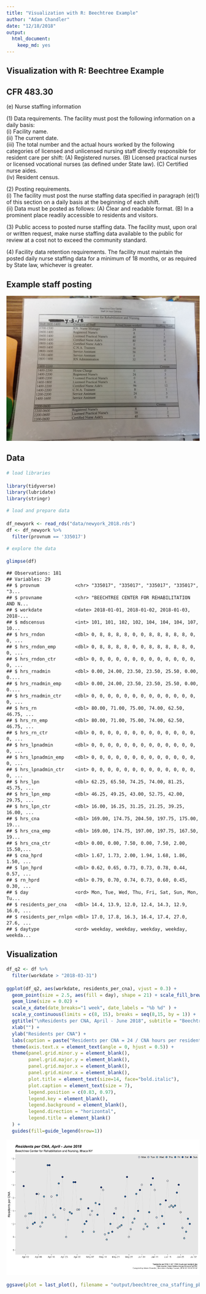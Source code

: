 ```yaml
---
title: "Visualization with R: Beechtree Example"
author: "Adam Chandler"
date: "12/18/2018"
output: 
  html_document: 
    keep_md: yes
---
```




## Visualization with R: Beechtree Example

## CFR 483.30 

(e) Nurse staffing information  

(1) Data requirements. The facility must post the following information on a daily basis:  
(i) Facility name.  
(ii) The current date.  
(iii) The total number and the actual hours worked by the following categories of licensed and unlicensed nursing staff directly responsible for resident care per shift: (A) Registered nurses. (B) Licensed practical nurses or licensed vocational nurses (as defined under State law). (C) Certified nurse aides.  
(iv) Resident census.  

(2) Posting requirements.  
(i) The facility must post the nurse staffing data specified in paragraph (e)(1) of this section on a daily basis at the beginning of each shift.  
(ii) Data must be posted as follows: (A) Clear and readable format. (B) In a prominent place readily accessible to residents and visitors.  

(3) Public access to posted nurse staffing data. The facility must, upon oral or written request, make nurse staffing data available to the public for review at a cost not to exceed the community standard.

(4) Facility data retention requirements. The facility must maintain the posted daily nurse staffing data for a minimum of 18 months, or as required by State law, whichever is greater.  


## Example staff posting

<img src="data/20180403_173039.jpg" width="1000">  

## Data



```r
# load libraries

library(tidyverse)
library(lubridate)
library(stringr)
```


```r
# load and prepare data

df_newyork <- read_rds("data/newyork_2018.rds")
df <- df_newyork %>%
  filter(provnum == '335017')
```



```r
# explore the data

glimpse(df)
```

```
## Observations: 181
## Variables: 29
## $ provnum             <chr> "335017", "335017", "335017", "335017", "3...
## $ provname            <chr> "BEECHTREE CENTER FOR REHABILITATION AND N...
## $ workdate            <date> 2018-01-01, 2018-01-02, 2018-01-03, 2018-...
## $ mdscensus           <int> 101, 101, 102, 102, 104, 104, 104, 107, 10...
## $ hrs_rndon           <dbl> 0, 8, 8, 8, 8, 0, 0, 8, 8, 8, 8, 8, 0, 0, ...
## $ hrs_rndon_emp       <dbl> 0, 8, 8, 8, 8, 0, 0, 8, 8, 8, 8, 8, 0, 0, ...
## $ hrs_rndon_ctr       <dbl> 0, 0, 0, 0, 0, 0, 0, 0, 0, 0, 0, 0, 0, 0, ...
## $ hrs_rnadmin         <dbl> 0.00, 24.00, 23.50, 23.50, 25.50, 0.00, 0....
## $ hrs_rnadmin_emp     <dbl> 0.00, 24.00, 23.50, 23.50, 25.50, 0.00, 0....
## $ hrs_rnadmin_ctr     <dbl> 0, 0, 0, 0, 0, 0, 0, 0, 0, 0, 0, 0, 0, 0, ...
## $ hrs_rn              <dbl> 80.00, 71.00, 75.00, 74.00, 62.50, 46.75, ...
## $ hrs_rn_emp          <dbl> 80.00, 71.00, 75.00, 74.00, 62.50, 46.75, ...
## $ hrs_rn_ctr          <dbl> 0, 0, 0, 0, 0, 0, 0, 0, 0, 0, 0, 0, 0, 0, ...
## $ hrs_lpnadmin        <dbl> 0, 0, 0, 0, 0, 0, 0, 0, 0, 0, 0, 0, 0, 0, ...
## $ hrs_lpnadmin_emp    <dbl> 0, 0, 0, 0, 0, 0, 0, 0, 0, 0, 0, 0, 0, 0, ...
## $ hrs_lpnadmin_ctr    <int> 0, 0, 0, 0, 0, 0, 0, 0, 0, 0, 0, 0, 0, 0, ...
## $ hrs_lpn             <dbl> 62.25, 65.50, 74.25, 74.00, 81.25, 45.75, ...
## $ hrs_lpn_emp         <dbl> 46.25, 49.25, 43.00, 52.75, 42.00, 29.75, ...
## $ hrs_lpn_ctr         <dbl> 16.00, 16.25, 31.25, 21.25, 39.25, 16.00, ...
## $ hrs_cna             <dbl> 169.00, 174.75, 204.50, 197.75, 175.00, 19...
## $ hrs_cna_emp         <dbl> 169.00, 174.75, 197.00, 197.75, 167.50, 19...
## $ hrs_cna_ctr         <dbl> 0.00, 0.00, 7.50, 0.00, 7.50, 2.00, 15.50,...
## $ cna_hprd            <dbl> 1.67, 1.73, 2.00, 1.94, 1.68, 1.86, 1.50, ...
## $ lpn_hprd            <dbl> 0.62, 0.65, 0.73, 0.73, 0.78, 0.44, 0.57, ...
## $ rn_hprd             <dbl> 0.79, 0.70, 0.74, 0.73, 0.60, 0.45, 0.30, ...
## $ day                 <ord> Mon, Tue, Wed, Thu, Fri, Sat, Sun, Mon, Tu...
## $ residents_per_cna   <dbl> 14.4, 13.9, 12.0, 12.4, 14.3, 12.9, 16.0, ...
## $ residents_per_rnlpn <dbl> 17.0, 17.8, 16.3, 16.4, 17.4, 27.0, 27.6, ...
## $ daytype             <ord> weekday, weekday, weekday, weekday, weekda...
```



## Visualization



```r
df_q2 <- df %>%
  filter(workdate > "2018-03-31")

ggplot(df_q2, aes(workdate, residents_per_cna), vjust = 0.3) +
  geom_point(size = 2.5, aes(fill = day), shape = 21) + scale_fill_brewer("day") +
  geom_line(size = 0.02) +
  scale_x_date(date_breaks="1 week", date_labels = "%b %d" ) +
  scale_y_continuous(limits = c(8, 15), breaks = seq(8,15, by = 1)) +
  ggtitle("\nResidents per CNA, April - June 2018", subtitle = "Beechtree Center for Rehabilitation and Nursing, Ithaca NY") +
  xlab("") +
  ylab("Residents per CNA") +
  labs(caption = paste("Residents per CNA = 24 / CNA hours per resident day \nData source: https://data.cms.gov/browse?q=PBJ \nCompiled by Adam Chandler, Beechtree Family Council,", now(), "\n\n")) +
  theme(axis.text.x = element_text(angle = 0, hjust = 0.5)) +
  theme(panel.grid.minor.y = element_blank(),
        panel.grid.major.y = element_blank(),
        panel.grid.major.x = element_blank(),
        panel.grid.minor.x = element_blank(),
        plot.title = element_text(size=14, face="bold.italic"),
        plot.caption = element_text(size = 7),
        legend.position = c(0.83, 0.97),
        legend.key = element_blank(),
        legend.background = element_blank(),
        legend.direction = "horizontal",
        legend.title = element_blank()
  ) +
  guides(fill=guide_legend(nrow=1))
```

![](presentation_2_files/figure-html/unnamed-chunk-4-1.png)<!-- -->



```r
ggsave(plot = last_plot(), filename = "output/beechtree_cna_staffing_pbj_2018_apr-jun.jpg", width=11, height=7,dpi = 300)
```

